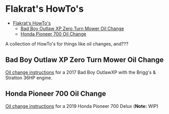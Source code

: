 # Flakrat's HowTo's

- [Flakrat's HowTo's](#flakrats-howtos)
  - [Bad Boy Outlaw XP Zero Turn Mower Oil Change](#bad-boy-outlaw-xp-zero-turn-mower-oil-change)
  - [Honda Pioneer 700 Oil Change](#honda-pioneer-700-oil-change)

A collection of HowTo's for things like oil changes, and???

## Bad Boy Outlaw XP Zero Turn Mower Oil Change

[Oil change instructions](Bad-Boy-OutlawXP-Vanguard-36HP-Oil-Change.md) for a 2017 Bad Boy OutlawXP with the Brigg's & Stratton 36HP engine.

## Honda Pioneer 700 Oil Change

[Oil change instructions](Honda-Pioneer-700-Oil-Change.md) for a 2019 Honda Pioneer 700 Delux (**Note:** WIP)
